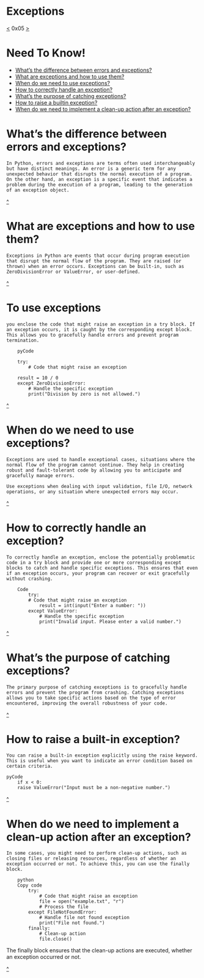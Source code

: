 # Exceptions
[<](https://github.com/TheeKingZa/alx-higher_level_programming/tree/master/0x04-python-more_data_structures/README.md) 0x05 [>](https://github.com/TheeKingZa/alx-higher_level_programming/tree/master/0x06-python-classes/README.md)

# Need To Know!
* [What’s the difference between errors and exceptions?](#whats-the-difference-between-errors-and-exceptions)
* [What are exceptions and how to use them?](#to-use-exceptions)
* [When do we need to use exceptions?](#when-do-we-need-to-use-exceptions)
* [How to correctly handle an exception?](#how-to-correctly-handle-an-exception)
* [What’s the purpose of catching exceptions?](#whats-the-purpose-of-catching-exceptions)
* [How to raise a builtin exception?](#how-to-raise-a-built-in-exception)
* [When do we need to implement a clean-up action after an exception?](#when-do-we-need-to-implement-a-clean-up-action-after-an-exception)

# What’s the difference between errors and exceptions?
	In Python, errors and exceptions are terms often used interchangeably but have distinct meanings. An error is a generic term for any unexpected behavior that disrupts the normal execution of a program. On the other hand, an exception is a specific event that indicates a problem during the execution of a program, leading to the generation of an exception object.

[^](#exceptions)

# What are exceptions and how to use them?
	Exceptions in Python are events that occur during program execution that disrupt the normal flow of the program. They are raised (or thrown) when an error occurs. Exceptions can be built-in, such as ZeroDivisionError or ValueError, or user-defined.

[^](#exceptions)

# To use exceptions
	you enclose the code that might raise an exception in a try block. If an exception occurs, it is caught by the corresponding except block. This allows you to gracefully handle errors and prevent program termination.

		pyCode
	
   		try:
     		# Code that might raise an exception
       		
	 	result = 10 / 0
		except ZeroDivisionError:
    		# Handle the specific exception
    		print("Division by zero is not allowed.")

[^](#exceptions)

# When do we need to use exceptions?
	Exceptions are used to handle exceptional cases, situations where the normal flow of the program cannot continue. They help in creating robust and fault-tolerant code by allowing you to anticipate and gracefully manage errors.

	Use exceptions when dealing with input validation, file I/O, network operations, or any situation where unexpected errors may occur.

[^](#exceptions)

# How to correctly handle an exception?
	To correctly handle an exception, enclose the potentially problematic code in a try block and provide one or more corresponding except blocks to catch and handle specific exceptions. This ensures that even if an exception occurs, your program can recover or exit gracefully without crashing.

		Code
			try:
   			# Code that might raise an exception
    			result = int(input("Enter a number: "))
			except ValueError:
    			# Handle the specific exception
    			print("Invalid input. Please enter a valid number.")

[^](#exceptions)

# What’s the purpose of catching exceptions?
	The primary purpose of catching exceptions is to gracefully handle errors and prevent the program from crashing. Catching exceptions allows you to take specific actions based on the type of error encountered, improving the overall robustness of your code.

[^](#exceptions)

# How to raise a built-in exception?
	You can raise a built-in exception explicitly using the raise keyword. This is useful when you want to indicate an error condition based on certain criteria.

	pyCode
		if x < 0:
  		raise ValueError("Input must be a non-negative number.")

[^](#exceptions)

# When do we need to implement a clean-up action after an exception?
	In some cases, you might need to perform clean-up actions, such as closing files or releasing resources, regardless of whether an exception occurred or not. To achieve this, you can use the finally block.

		python
		Copy code
			try:
			    # Code that might raise an exception
			    file = open("example.txt", "r")
			    # Process the file
			except FileNotFoundError:
			    # Handle file not found exception
			    print("File not found.")
			finally:
			    # Clean-up action
			    file.close()

The finally block ensures that the clean-up actions are executed, whether an exception occurred or not.

[^](#exceptions)





